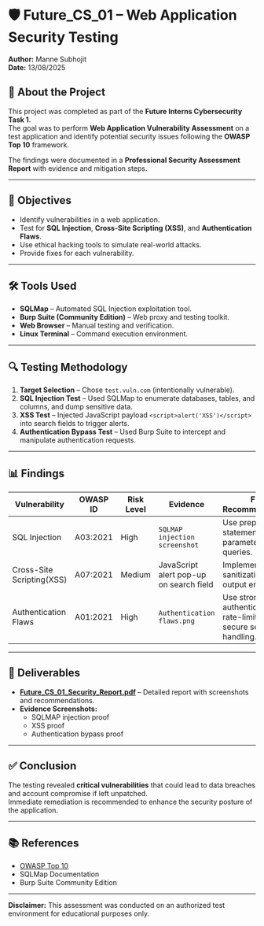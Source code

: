 # 🛡️ Future_CS_01 – Web Application Security Testing

**Author:** Manne Subhojit  
**Date:** 13/08/2025  

## 📌 About the Project
This project was completed as part of the **Future Interns Cybersecurity Task 1**.  
The goal was to perform **Web Application Vulnerability Assessment** on a test application and identify potential security issues following the **OWASP Top 10** framework.  

The findings were documented in a **Professional Security Assessment Report** with evidence and mitigation steps.

---

## 🎯 Objectives
- Identify vulnerabilities in a web application.
- Test for **SQL Injection**, **Cross-Site Scripting (XSS)**, and **Authentication Flaws**.
- Use ethical hacking tools to simulate real-world attacks.
- Provide fixes for each vulnerability.

---

## 🛠 Tools Used
- **SQLMap** – Automated SQL Injection exploitation tool.
- **Burp Suite (Community Edition)** – Web proxy and testing toolkit.
- **Web Browser** – Manual testing and verification.
- **Linux Terminal** – Command execution environment.

---

## 🔍 Testing Methodology
1. **Target Selection** – Chose `test.vuln.com` (intentionally vulnerable).
2. **SQL Injection Test** – Used SQLMap to enumerate databases, tables, and columns, and dump sensitive data.
3. **XSS Test** – Injected JavaScript payload `<script>alert('XSS')</script>` into search fields to trigger alerts.
4. **Authentication Bypass Test** – Used Burp Suite to intercept and manipulate authentication requests.

---

## 📊 Findings

| Vulnerability            | OWASP ID   | Risk Level | Evidence                                | Fix Recommendation |
|--------------------------|------------|-----------|-----------------------------------------|--------------------|
| SQL Injection            | A03:2021   | High      | `SQLMAP injection screenshot`           | Use prepared statements & parameterized queries. |
| Cross-Site Scripting(XSS)| A07:2021   | Medium    | JavaScript alert pop-up on search field | Implement input sanitization & output encoding. |
| Authentication Flaws     | A01:2021   | High      | `Authentication flaws.png`              | Use strong authentication, rate-limiting, and secure session handling. |

---

## 📄 Deliverables
- **[Future_CS_01_Security_Report.pdf](Future_CS_01_Security_Report.pdf)** – Detailed report with screenshots and recommendations.
- **Evidence Screenshots:**
  - SQLMAP injection proof
  - XSS proof
  - Authentication bypass proof

---

## ✅ Conclusion
The testing revealed **critical vulnerabilities** that could lead to data breaches and account compromise if left unpatched.  
Immediate remediation is recommended to enhance the security posture of the application.

---

## 📚 References
- [OWASP Top 10](https://owasp.org/www-project-top-ten/)
- SQLMap Documentation
- Burp Suite Community Edition

---
**Disclaimer:** This assessment was conducted on an authorized test environment for educational purposes only.
